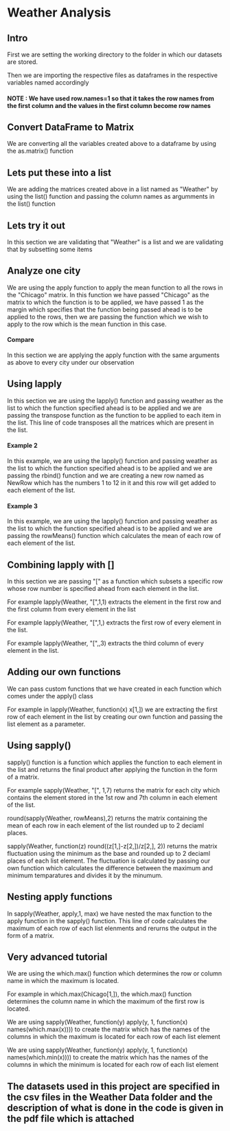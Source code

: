 # Weather Analysis 

## Intro

First we are setting the working directory to the folder in which our datasets are stored. 

Then we are importing the respective files as dataframes in the respective variables named accordingly 

#### NOTE : We have used row.names=1 so that it takes the row names from the first column and the values in the first column become row names

## Convert DataFrame to Matrix

We are converting all the variables created above to a dataframe by using the as.matrix() function 

## Lets put these into a list

We are adding the matrices created above in a list named as "Weather" by using the list() function and passing the column names as argumments in the list() function

## Lets try it out

In this section we are validating that "Weather" is a list and we are validating that by subsetting some items 

## Analyze one city

We are using the apply function to apply the mean function to all the rows in the "Chicago" matrix. In this function we have passed "Chicago" as the matrix to which the function is to be applied, we have passed 1 as the margin which specifies that the function being passed ahead is to be applied to the rows, then we are passing the function which we wish to apply to the row which is the mean function in this case. 

#### Compare
In this section we are applying the apply function with the same arguments as above to every city under our observation 

## Using lapply

In this section we are using the lapply() function and passing weather as the list to which the function specified ahead is to be applied and we are passing the transpose function as the function to be applied to each item in the list. This line of code transposes all the matrices which are present in the list. 

#### Example 2

In this example, we are using the lapply() function and passing weather as the list to which the function specified ahead is to be applied and we are passing the rbind() function and we are creating a new row named as NewRow which has the numbers 1 to 12 in it and this row will get added to each element of the list. 

#### Example 3

In this example, we are using the lapply() function and passing weather as the list to which the function specified ahead is to be applied and we are passing the rowMeans() function which calculates the mean of each row of each element of the list. 

## Combining lapply with []

In this section we are passing "[" as a function which subsets a specific row whose row number is specified ahead from each element in the list.

For example lapply(Weather, "[",1,1) extracts the element in the first row and the first column from every element in the list 

For example lapply(Weather, "[",1,) extracts the first row of every element in the list. 

For example lapply(Weather, "[",,3) extracts the third column of every element in the list. 

## Adding our own functions

We can pass custom functions that we have created in each function which comes under the apply() class

For example in lapply(Weather, function(x) x[1,]) we are extracting the first row of each element in the list by creating our own function and passing the list element as a parameter. 

## Using sapply()

sapply() function is a function which applies the function to each element in the list and returns the final product after applying the function in the form of a matrix.

For example sapply(Weather, "[", 1,7) returns the matrix for each city which contains the element stored in the 1st row and 7th column in each element of the list.

round(sapply(Weather, rowMeans),2) returns the matrix containing the mean of each row in each element of the list rounded up to 2 deciaml places. 

sapply(Weather, function(z) round((z[1,]-z[2,])/z[2,], 2)) returns the matrix fluctuation using the minimum as the base and rounded up to 2 deciaml places of each list element. The fluctuation is calculated by passing our own function which calculates the difference between the maximum and minimum temparatures and divides it by the minumum. 

## Nesting apply functions

In sapply(Weather, apply,1, max) we have nested the max function to the apply function in the sapply() function. This line of code calculates the maximum of each row of each list elenments and rerurns the output in the form of a matrix. 

## Very advanced tutorial 

We are using the which.max() function which determines the row or column name in which the maximum is located. 

For example in which.max(Chicago[1,]), the which.max() function determines the column name in which the maximum of the first row is located. 

We are using sapply(Weather, function(y) apply(y, 1, function(x) names(which.max(x)))) to create the matrix which has the names of the columns in which the maximum is located for each row of each list element 

We are using sapply(Weather, function(y) apply(y, 1, function(x) names(which.min(x)))) to create the matrix which has the names of the columns in which the minimum is located for each row of each list element 

## The datasets used in this project are specified in the csv files in the Weather Data folder and the description of what is done in the code is given in the pdf file which is attached
